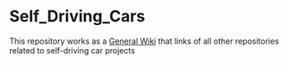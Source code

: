 # Self_Driving_Cars

This repository works as a [General Wiki](https://github.com/CheloGE/Self_Driving_Cars/wiki) that links of all other repositories related to self-driving car projects

